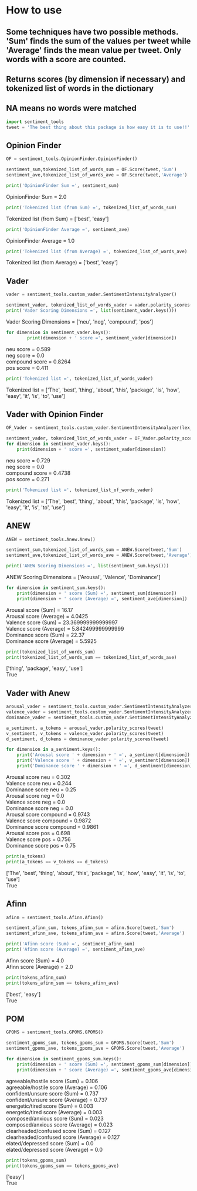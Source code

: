 # How to use

## Some techniques have two possible methods. 'Sum' finds the sum of the values per tweet while 'Average' finds the mean value per tweet. Only words with a score are counted.

## Returns scores (by dimension if necessary) and tokenized list of words in the dictionary
## NA means no words were matched

```python
import sentiment_tools
tweet = 'The best thing about this package is how easy it is to use!!'
```

## Opinion Finder

```python
OF = sentiment_tools.OpinionFinder.OpinionFinder()

sentiment_sum,tokenized_list_of_words_sum = OF.Score(tweet,'Sum')
sentiment_ave,tokenized_list_of_words_ave = OF.Score(tweet,'Average')

print('OpinionFinder Sum =', sentiment_sum)
```
OpinionFinder Sum = 2.0
```python
print('Tokenized list (from Sum) =', tokenized_list_of_words_sum)
```
Tokenized list (from Sum) = ['best', 'easy']
```python
print('OpinionFinder Average =', sentiment_ave)
```
OpinionFinder Average = 1.0
```python
print('Tokenized list (from Average) =', tokenized_list_of_words_ave)
```
Tokenized list (from Average) = ['best', 'easy']


## Vader

```python
vader = sentiment_tools.custom_vader.SentimentIntensityAnalyzer()

sentiment_vader, tokenized_list_of_words_vader = vader.polarity_scores(tweet)
print('Vader Scoring Dimensions =', list(sentiment_vader.keys()))
```
Vader Scoring Dimensions = ['neu', 'neg', 'compound', 'pos']
```python
for dimension in sentiment_vader.keys():
	 	print(dimension + ' score =', sentiment_vader[dimension])
```
neu score = 0.589  
neg score = 0.0  
compound score = 0.8264  
pos score = 0.411  
```python
print('Tokenized list =', tokenized_list_of_words_vader)
```
Tokenized list = ['The', 'best', 'thing', 'about', 'this', 'package', 'is', 'how', 'easy', 'it', 'is', 'to', 'use']


## Vader with Opinion Finder

```python
OF_Vader = sentiment_tools.custom_vader.SentimentIntensityAnalyzer(lex_dict='sentiment_tools/data/OpFi-Sent.txt', lex_sep= ' ')

sentiment_vader, tokenized_list_of_words_vader = OF_Vader.polarity_scores(tweet)
for dimension in sentiment_vader.keys():
	print(dimension + ' score =', sentiment_vader[dimension])
```
neu score = 0.729  
neg score = 0.0  
compound score = 0.4738  
pos score = 0.271  
```python
print('Tokenized list =', tokenized_list_of_words_vader)
```
Tokenized list = ['The', 'best', 'thing', 'about', 'this', 'package', 'is', 'how', 'easy', 'it', 'is', 'to', 'use']

## ANEW

```python
ANEW = sentiment_tools.Anew.Anew()

sentiment_sum,tokenized_list_of_words_sum = ANEW.Score(tweet,'Sum')
sentiment_ave,tokenized_list_of_words_ave = ANEW.Score(tweet,'Average')

print('ANEW Scoring Dimensions =', list(sentiment_sum.keys()))
```
ANEW Scoring Dimensions = ['Arousal', 'Valence', 'Dominance']
```python
for dimension in sentiment_sum.keys():
	print(dimension + ' score (Sum) =', sentiment_sum[dimension])
	print(dimension + ' score (Average) =', sentiment_ave[dimension])
```
Arousal score (Sum) = 16.17  
Arousal score (Average) = 4.0425  
Valence score (Sum) = 23.369999999999997  
Valence score (Average) = 5.842499999999999  
Dominance score (Sum) = 22.37  
Dominance score (Average) = 5.5925  
```python
print(tokenized_list_of_words_sum)
print(tokenized_list_of_words_sum == tokenized_list_of_words_ave)
```
['thing', 'package', 'easy', 'use']  
True


## Vader with Anew

```python
arousal_vader = sentiment_tools.custom_vader.SentimentIntensityAnalyzer(lex_dict='sentiment_tools/data/Anew_arousal.txt', lex_sep= '\t')
valence_vader = sentiment_tools.custom_vader.SentimentIntensityAnalyzer(lex_dict='sentiment_tools/data/Anew_valence.txt', lex_sep= '\t')
dominance_vader = sentiment_tools.custom_vader.SentimentIntensityAnalyzer(lex_dict='sentiment_tools/data/Anew_dominance.txt', lex_sep= '\t')

a_sentiment, a_tokens = arousal_vader.polarity_scores(tweet)
v_sentiment, v_tokens = valence_vader.polarity_scores(tweet)
d_sentiment, d_tokens = dominance_vader.polarity_scores(tweet)

for dimension in a_sentiment.keys():
	print('Arousal score ' + dimension + ' =', a_sentiment[dimension])
	print('Valence score ' + dimension + ' =', v_sentiment[dimension])
	print('Dominance score ' + dimension + ' =', d_sentiment[dimension])
```
Arousal score neu = 0.302  
Valence score neu = 0.244  
Dominance score neu = 0.25  
Arousal score neg = 0.0  
Valence score neg = 0.0  
Dominance score neg = 0.0  
Arousal score compound = 0.9743  
Valence score compound = 0.9872  
Dominance score compound = 0.9861  
Arousal score pos = 0.698  
Valence score pos = 0.756  
Dominance score pos = 0.75  
```python
print(a_tokens)
print(a_tokens == v_tokens == d_tokens)
```
['The', 'best', 'thing', 'about', 'this', 'package', 'is', 'how', 'easy', 'it', 'is', 'to', 'use']  
True

## Afinn

```python
afinn = sentiment_tools.Afinn.Afinn()

sentiment_afinn_sum, tokens_afinn_sum = afinn.Score(tweet,'Sum')
sentiment_afinn_ave, tokens_afinn_ave = afinn.Score(tweet,'Average')

print('Afinn score (Sum) =', sentiment_afinn_sum)
print('Afinn score (Average) =', sentiment_afinn_ave)
```
Afinn score (Sum) = 4.0  
Afinn score (Average) = 2.0
```python
print(tokens_afinn_sum)
print(tokens_afinn_sum == tokens_afinn_ave)
```
['best', 'easy']  
True

## POM

```python
GPOMS = sentiment_tools.GPOMS.GPOMS()

sentiment_gpoms_sum, tokens_gpoms_sum = GPOMS.Score(tweet,'Sum')
sentiment_gpoms_ave, tokens_gpoms_ave = GPOMS.Score(tweet,'Average')

for dimension in sentiment_gpoms_sum.keys():
	print(dimension + ' score (Sum) =', sentiment_gpoms_sum[dimension])
	print(dimension + ' score (Average) =', sentiment_gpoms_ave[dimension])
```
agreeable/hostile score (Sum) = 0.106  
agreeable/hostile score (Average) = 0.106  
confident/unsure score (Sum) = 0.737  
confident/unsure score (Average) = 0.737  
energetic/tired score (Sum) = 0.003  
energetic/tired score (Average) = 0.003  
composed/anxious score (Sum) = 0.023  
composed/anxious score (Average) = 0.023  
clearheaded/confused score (Sum) = 0.127  
clearheaded/confused score (Average) = 0.127  
elated/depressed score (Sum) = 0.0  
elated/depressed score (Average) = 0.0  
```python
print(tokens_gpoms_sum)
print(tokens_gpoms_sum == tokens_gpoms_ave)
```
['easy']  
True